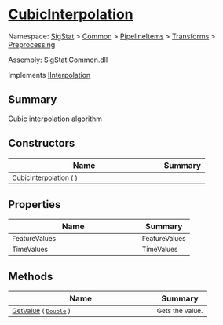 # [CubicInterpolation](./CubicInterpolation.md)

Namespace: [SigStat]() > [Common](./../../../README.md) > [PipelineItems]() > [Transforms]() > [Preprocessing](./README.md)

Assembly: SigStat.Common.dll

Implements [IInterpolation](./IInterpolation.md)

## Summary
Cubic interpolation algorithm

## Constructors

| Name | Summary | 
| --- | --- | 
| <sub>CubicInterpolation (  )</sub><img width=160>| <sub></sub>| <br>


## Properties

| Name | Summary | 
| --- | --- | 
| <sub>FeatureValues</sub><img width=160>| <sub>FeatureValues</sub>| <br>
| <sub>TimeValues</sub><img width=160>| <sub>TimeValues</sub>| <br>


## Methods

| Name | Summary | 
| --- | --- | 
| <sub>[GetValue](./Methods/CubicInterpolation-100663729.md) ( [`Double`](https://docs.microsoft.com/en-us/dotnet/api/System.Double) )</sub><img width=160>| <sub>Gets the value.</sub>| <br>


